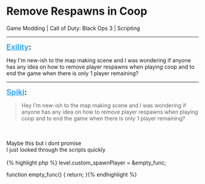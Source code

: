 # Remove Respawns in Coop
Game Modding | Call of Duty: Black Ops 3 | Scripting

---
<strong style="font-size: 1.4em;"><span style="text-decoration: underline;text-decoration-color: #34a7f9;"><span style="color:#34a7f9;">Exility</span></span>:</strong>

<p>Hey I&#39;m new-ish to the map making scene and I was wondering if anyone has any idea on how to remove player respawns when playing coop and to end the game when there is only 1 player remaining?</p>

---
<strong style="font-size: 1.4em;"><span style="text-decoration: underline;text-decoration-color: #34a7f9;"><span style="color:#34a7f9;">Spiki</span></span>:</strong>

<p><blockquote>Hey I&#39;m new-ish to the map making scene and I was wondering if anyone has any idea on how to remove player respawns when playing coop and to end the game when there is only 1 player remaining?<br /></blockquote><br /><br />Maybe this but i dont promise<br />I just looked through the scripts quickly<br /><br />{% highlight php %}
level.custom_spawnPlayer = &amp;empty_func;


function empty_func()
{
return;
}{% endhighlight %}
</p>

